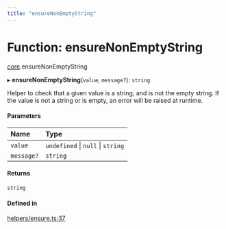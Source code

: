 ```yaml
---
title: "ensureNonEmptyString"
---
```

# Function: ensureNonEmptyString

[core](../modules/core.md).ensureNonEmptyString

▸ **ensureNonEmptyString**(`value`, `message?`): `string`

Helper to check that a given value is a string, and is not the empty string.
If the value is not a string or is empty, an error will be raised at runtime.

#### Parameters

| Name | Type |
| :------ | :------ |
| `value` | `undefined` \| ``null`` \| `string` |
| `message?` | `string` |

#### Returns

`string`

#### Defined in

[helpers/ensure.ts:37](https://github.com/coda/packs-sdk/blob/main/helpers/ensure.ts#L37)
